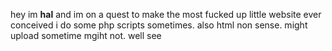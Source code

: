 hey im **hal** and im on a quest to make the most fucked up little website ever conceived
i do some php scripts sometimes. also html non sense. might upload sometime mgiht not. well see

